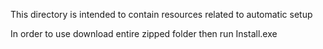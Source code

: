 This directory is intended to contain resources related to automatic setup

In order to use download entire zipped folder then run Install.exe
